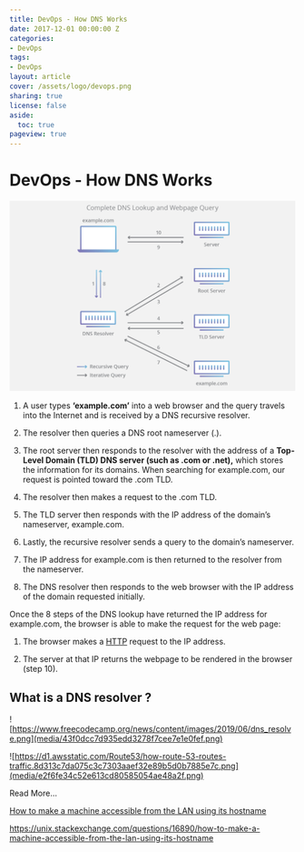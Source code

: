 ```yaml
---
title: DevOps - How DNS Works 
date: 2017-12-01 00:00:00 Z
categories:
- DevOps
tags:
- DevOps
layout: article
cover: /assets/logo/devops.png
sharing: true
license: false
aside:
  toc: true
pageview: true
---
```




DevOps - How DNS Works
======================

![DNS query diagram](media/585dc6c77eb36d9ff7264a2e827d1428.png)

1.  A user types **‘example.com’** into a web browser and the query travels into
    the Internet and is received by a DNS recursive resolver.

2.  The resolver then queries a DNS root nameserver (.).

3.  The root server then responds to the resolver with the address of a
    **Top-Level Domain (TLD) DNS server (such as .com or .net),** which stores
    the information for its domains. When searching for example.com, our request
    is pointed toward the .com TLD.

4.  The resolver then makes a request to the .com TLD.

5.  The TLD server then responds with the IP address of the domain’s nameserver,
    example.com.

6.  Lastly, the recursive resolver sends a query to the domain’s nameserver.

7.  The IP address for example.com is then returned to the resolver from the
    nameserver.

8.  The DNS resolver then responds to the web browser with the IP address of the
    domain requested initially.

Once the 8 steps of the DNS lookup have returned the IP address for example.com,
the browser is able to make the request for the web page:

1.  The browser makes
    a [HTTP](https://www.cloudflare.com/learning/ddos/glossary/hypertext-transfer-protocol-http/) request
    to the IP address.

2.  The server at that IP returns the webpage to be rendered in the browser
    (step 10).

What is a DNS resolver ?
------------------------

![https://www.freecodecamp.org/news/content/images/2019/06/dns_resolve.png](media/43f0dcc7d935edd3278f7cee7e1e0fef.png)

![https://d1.awsstatic.com/Route53/how-route-53-routes-traffic.8d313c7da075c3c7303aaef32e89b5d0b7885e7c.png](media/e2f6fe34c52e613cd80585054ae48a2f.png)

Read More…

[How to make a machine accessible from the LAN using its
hostname](https://unix.stackexchange.com/questions/16890/how-to-make-a-machine-accessible-from-the-lan-using-its-hostname)

<https://unix.stackexchange.com/questions/16890/how-to-make-a-machine-accessible-from-the-lan-using-its-hostname>
